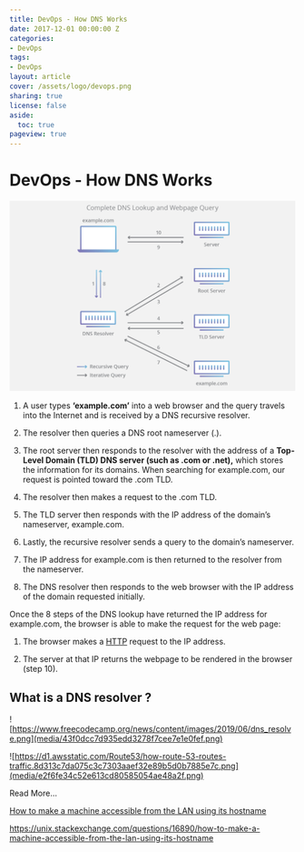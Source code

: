 ```yaml
---
title: DevOps - How DNS Works 
date: 2017-12-01 00:00:00 Z
categories:
- DevOps
tags:
- DevOps
layout: article
cover: /assets/logo/devops.png
sharing: true
license: false
aside:
  toc: true
pageview: true
---
```




DevOps - How DNS Works
======================

![DNS query diagram](media/585dc6c77eb36d9ff7264a2e827d1428.png)

1.  A user types **‘example.com’** into a web browser and the query travels into
    the Internet and is received by a DNS recursive resolver.

2.  The resolver then queries a DNS root nameserver (.).

3.  The root server then responds to the resolver with the address of a
    **Top-Level Domain (TLD) DNS server (such as .com or .net),** which stores
    the information for its domains. When searching for example.com, our request
    is pointed toward the .com TLD.

4.  The resolver then makes a request to the .com TLD.

5.  The TLD server then responds with the IP address of the domain’s nameserver,
    example.com.

6.  Lastly, the recursive resolver sends a query to the domain’s nameserver.

7.  The IP address for example.com is then returned to the resolver from the
    nameserver.

8.  The DNS resolver then responds to the web browser with the IP address of the
    domain requested initially.

Once the 8 steps of the DNS lookup have returned the IP address for example.com,
the browser is able to make the request for the web page:

1.  The browser makes
    a [HTTP](https://www.cloudflare.com/learning/ddos/glossary/hypertext-transfer-protocol-http/) request
    to the IP address.

2.  The server at that IP returns the webpage to be rendered in the browser
    (step 10).

What is a DNS resolver ?
------------------------

![https://www.freecodecamp.org/news/content/images/2019/06/dns_resolve.png](media/43f0dcc7d935edd3278f7cee7e1e0fef.png)

![https://d1.awsstatic.com/Route53/how-route-53-routes-traffic.8d313c7da075c3c7303aaef32e89b5d0b7885e7c.png](media/e2f6fe34c52e613cd80585054ae48a2f.png)

Read More…

[How to make a machine accessible from the LAN using its
hostname](https://unix.stackexchange.com/questions/16890/how-to-make-a-machine-accessible-from-the-lan-using-its-hostname)

<https://unix.stackexchange.com/questions/16890/how-to-make-a-machine-accessible-from-the-lan-using-its-hostname>
